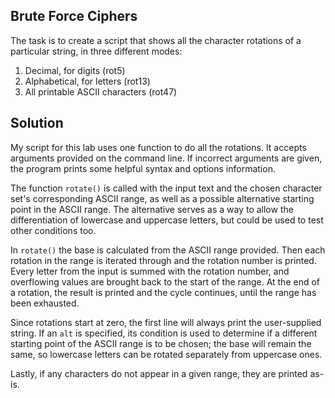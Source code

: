 ## Brute Force Ciphers

The task is to create a script that shows all the character rotations of a particular string, in three different modes:

1. Decimal, for digits (rot5)
2. Alphabetical, for letters (rot13)
3. All printable ASCII characters (rot47)

## Solution

My script for this lab uses one function to do all the rotations. It accepts arguments provided on the command line. If incorrect arguments are given, the program prints some helpful syntax and options information.

The function `rotate()` is called with the input text and the chosen character set's corresponding ASCII range, as well as a possible alternative starting point in the ASCII range. The alternative serves as a way to allow the differentiation of lowercase and uppercase letters, but could be used to test other conditions too.

In `rotate()` the base is calculated from the ASCII range provided. Then each rotation in the range is iterated through and the rotation number is printed. Every letter from the input is summed with the rotation number, and overflowing values are brought back to the start of the range. At the end of a rotation, the result is printed and the cycle continues, until the range has been exhausted.

Since rotations start at zero, the first line will always print the user-supplied string. If an `alt` is specified, its condition is used to determine if a different starting point of the ASCII range is to be chosen; the base will remain the same, so lowercase letters can be rotated separately from uppercase ones.

Lastly, if any characters do not appear in a given range, they are printed as-is.
